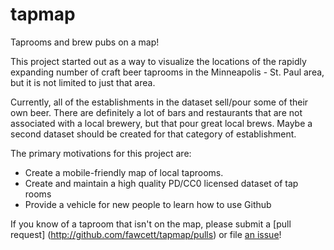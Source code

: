 tapmap
==========

Taprooms and brew pubs on a map!

This project started out as a way to visualize the locations of the rapidly expanding number of craft beer taprooms in the Minneapolis - St. Paul area, but it is not limited to just that area.  

Currently, all of the establishments in the dataset sell/pour some of their own beer.  There are definitely a lot of bars and restaurants that are not associated with a local brewery, but that pour great local brews.  Maybe a second dataset should be created for that category of establishment.  

The primary motivations for this project are:
 -    Create a mobile-friendly map of local taprooms.
 -    Create and maintain a high quality PD/CC0 licensed dataset of tap rooms 
 -    Provide a vehicle for new people to learn how to use Github

 If you know of a taproom that isn't on the map, please submit a [pull request] (http://github.com/fawcett/tapmap/pulls) or file [an issue](http://github.com/fawcett/tapmap/issues)!


